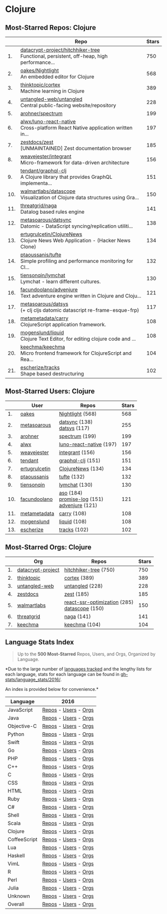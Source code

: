 # Clojure

## Most-Starred Repos: Clojure

| | Repo | Stars |
|---|---|---|
| 1. | [datacrypt-project/hitchhiker-tree](https://github.com/datacrypt-project/hitchhiker-tree) <br/>Functional, persistent, off-heap, high performance... | 750 |
| 2. | [oakes/Nightlight](https://github.com/oakes/Nightlight) <br/>An embedded editor for Clojure | 568 |
| 3. | [thinktopic/cortex](https://github.com/thinktopic/cortex) <br/>Machine learning in Clojure | 389 |
| 4. | [untangled-web/untangled](https://github.com/untangled-web/untangled) <br/>Central public-facing website/repository | 228 |
| 5. | [arohner/spectrum](https://github.com/arohner/spectrum)  | 199 |
| 6. | [alwx/luno-react-native](https://github.com/alwx/luno-react-native) <br/>Cross-platform React Native application written in... | 197 |
| 7. | [zestdocs/zest](https://github.com/zestdocs/zest) <br/>[UNMAINTAINED] Zest documentation browser | 185 |
| 8. | [weavejester/integrant](https://github.com/weavejester/integrant) <br/>Micro-framework for data-driven architecture | 156 |
| 9. | [tendant/graphql-clj](https://github.com/tendant/graphql-clj) <br/>A Clojure library that provides GraphQL implementa... | 151 |
| 10. | [walmartlabs/datascope](https://github.com/walmartlabs/datascope) <br/>Visualization of Clojure data structures using Gra... | 150 |
| 11. | [threatgrid/naga](https://github.com/threatgrid/naga) <br/>Datalog based rules engine | 141 |
| 12. | [metasoarous/datsync](https://github.com/metasoarous/datsync) <br/>Datomic - DataScript syncing/replication utiliti... | 138 |
| 13. | [ertugrulcetin/ClojureNews](https://github.com/ertugrulcetin/ClojureNews) <br/>Clojure News Web Application - (Hacker News Clone) | 134 |
| 14. | [ptaoussanis/tufte](https://github.com/ptaoussanis/tufte) <br/>Simple profiling and performance monitoring for Cl... | 132 |
| 15. | [tiensonqin/lymchat](https://github.com/tiensonqin/lymchat) <br/>Lymchat - learn different cultures. | 130 |
| 16. | [facundoolano/advenjure](https://github.com/facundoolano/advenjure) <br/>Text adventure engine written in Clojure and Cloju... | 121 |
| 17. | [metasoarous/datsys](https://github.com/metasoarous/datsys) <br/>(+ clj cljs datomic datascript re-frame-esque-frp) | 117 |
| 18. | [metametadata/carry](https://github.com/metametadata/carry) <br/>ClojureScript application framework. | 108 |
| 19. | [mogenslund/liquid](https://github.com/mogenslund/liquid) <br/>Clojure Text Editor, for editing clojure code and ... | 108 |
| 20. | [keechma/keechma](https://github.com/keechma/keechma) <br/>Micro frontend framework for ClojureScript and Rea... | 104 |
| 21. | [escherize/tracks](https://github.com/escherize/tracks) <br/>Shape based destructuring | 102 |

## Most-Starred Users: Clojure

| | User | Repos | Stars |
|---|---|---|---|
| 1. | [oakes](https://github.com/oakes)  | [Nightlight](https://github.com/oakes/Nightlight)  (568) <br/> | 568 |
| 2. | [metasoarous](https://github.com/metasoarous)  | [datsync](https://github.com/metasoarous/datsync)  (138) <br/>[datsys](https://github.com/metasoarous/datsys)  (117) <br/> | 255 |
| 3. | [arohner](https://github.com/arohner)  | [spectrum](https://github.com/arohner/spectrum)  (199) <br/> | 199 |
| 4. | [alwx](https://github.com/alwx)  | [luno-react-native](https://github.com/alwx/luno-react-native)  (197) <br/> | 197 |
| 5. | [weavejester](https://github.com/weavejester)  | [integrant](https://github.com/weavejester/integrant)  (156) <br/> | 156 |
| 6. | [tendant](https://github.com/tendant)  | [graphql-clj](https://github.com/tendant/graphql-clj)  (151) <br/> | 151 |
| 7. | [ertugrulcetin](https://github.com/ertugrulcetin)  | [ClojureNews](https://github.com/ertugrulcetin/ClojureNews)  (134) <br/> | 134 |
| 8. | [ptaoussanis](https://github.com/ptaoussanis)  | [tufte](https://github.com/ptaoussanis/tufte)  (132) <br/> | 132 |
| 9. | [tiensonqin](https://github.com/tiensonqin)  | [lymchat](https://github.com/tiensonqin/lymchat)  (130) <br/> | 130 |
| 10. | [facundoolano](https://github.com/facundoolano)  | [aso](https://github.com/facundoolano/aso)  (184) <br/>[promise-log](https://github.com/facundoolano/promise-log)  (151) <br/>[advenjure](https://github.com/facundoolano/advenjure)  (121) <br/> | 121 |
| 11. | [metametadata](https://github.com/metametadata)  | [carry](https://github.com/metametadata/carry)  (108) <br/> | 108 |
| 12. | [mogenslund](https://github.com/mogenslund)  | [liquid](https://github.com/mogenslund/liquid)  (108) <br/> | 108 |
| 13. | [escherize](https://github.com/escherize)  | [tracks](https://github.com/escherize/tracks)  (102) <br/> | 102 |

## Most-Starred Orgs: Clojure

| | Org | Repos | Stars |
|---|---|---|---|
| 1. | [datacrypt-project](https://github.com/datacrypt-project)  | [hitchhiker-tree](https://github.com/datacrypt-project/hitchhiker-tree)  (750) <br/> | 750 |
| 2. | [thinktopic](https://github.com/thinktopic)  | [cortex](https://github.com/thinktopic/cortex)  (389) <br/> | 389 |
| 3. | [untangled-web](https://github.com/untangled-web)  | [untangled](https://github.com/untangled-web/untangled)  (228) <br/> | 228 |
| 4. | [zestdocs](https://github.com/zestdocs)  | [zest](https://github.com/zestdocs/zest)  (185) <br/> | 185 |
| 5. | [walmartlabs](https://github.com/walmartlabs)  | [react-ssr-optimization](https://github.com/walmartlabs/react-ssr-optimization)  (285) <br/>[datascope](https://github.com/walmartlabs/datascope)  (150) <br/> | 150 |
| 6. | [threatgrid](https://github.com/threatgrid)  | [naga](https://github.com/threatgrid/naga)  (141) <br/> | 141 |
| 7. | [keechma](https://github.com/keechma)  | [keechma](https://github.com/keechma/keechma)  (104) <br/> | 104 |

## Language Stats Index


>Up to the **500 Most-Starred** Repos, Users, and Orgs, Organized by Language.

*Due to the large number of [languages tracked](#which-languages-are-tracked) and the lengthy lists for each language, stats for each language can be found in [gh-stats/language_stats/2016/](https://github.com/donnemartin/gh-stats/tree/master/language_stats/2016).

An index is provided below for convenience.*


| Language | 2016 |
|---|---|
| JavaScript | [Repos](https://github.com/donnemartin/gh-stats/blob/master/language_stats/2016/javascript.md#most-starred-repos-javascript) - [Users](https://github.com/donnemartin/gh-stats/blob/master/language_stats/2016/javascript.md#most-starred-users-javascript) - [Orgs](https://github.com/donnemartin/gh-stats/blob/master/language_stats/2016/javascript.md#most-starred-orgs-javascript) |
| Java | [Repos](https://github.com/donnemartin/gh-stats/blob/master/language_stats/2016/java.md#most-starred-repos-java) - [Users](https://github.com/donnemartin/gh-stats/blob/master/language_stats/2016/java.md#most-starred-users-java) - [Orgs](https://github.com/donnemartin/gh-stats/blob/master/language_stats/2016/java.md#most-starred-orgs-java) |
| Objective-C | [Repos](https://github.com/donnemartin/gh-stats/blob/master/language_stats/2016/objective-c.md#most-starred-repos-objective-c) - [Users](https://github.com/donnemartin/gh-stats/blob/master/language_stats/2016/objective-c.md#most-starred-users-objective-c) - [Orgs](https://github.com/donnemartin/gh-stats/blob/master/language_stats/2016/objective-c.md#most-starred-orgs-objective-c) |
| Python | [Repos](https://github.com/donnemartin/gh-stats/blob/master/language_stats/2016/python.md#most-starred-repos-python) - [Users](https://github.com/donnemartin/gh-stats/blob/master/language_stats/2016/python.md#most-starred-users-python) - [Orgs](https://github.com/donnemartin/gh-stats/blob/master/language_stats/2016/python.md#most-starred-orgs-python) |
| Swift | [Repos](https://github.com/donnemartin/gh-stats/blob/master/language_stats/2016/swift.md#most-starred-repos-swift) - [Users](https://github.com/donnemartin/gh-stats/blob/master/language_stats/2016/swift.md#most-starred-users-swift) - [Orgs](https://github.com/donnemartin/gh-stats/blob/master/language_stats/2016/swift.md#most-starred-orgs-swift) |
| Go | [Repos](https://github.com/donnemartin/gh-stats/blob/master/language_stats/2016/go.md#most-starred-repos-go) - [Users](https://github.com/donnemartin/gh-stats/blob/master/language_stats/2016/go.md#most-starred-users-go) - [Orgs](https://github.com/donnemartin/gh-stats/blob/master/language_stats/2016/go.md#most-starred-orgs-go) |
| PHP | [Repos](https://github.com/donnemartin/gh-stats/blob/master/language_stats/2016/php.md#most-starred-repos-php) - [Users](https://github.com/donnemartin/gh-stats/blob/master/language_stats/2016/php.md#most-starred-users-php) - [Orgs](https://github.com/donnemartin/gh-stats/blob/master/language_stats/2016/php.md#most-starred-orgs-php) |
| C++ | [Repos](https://github.com/donnemartin/gh-stats/blob/master/language_stats/2016/c++.md#most-starred-repos-c++) - [Users](https://github.com/donnemartin/gh-stats/blob/master/language_stats/2016/c++.md#most-starred-users-c++) - [Orgs](https://github.com/donnemartin/gh-stats/blob/master/language_stats/2016/c++.md#most-starred-orgs-c++) |
| C | [Repos](https://github.com/donnemartin/gh-stats/blob/master/language_stats/2016/c.md#most-starred-repos-c) - [Users](https://github.com/donnemartin/gh-stats/blob/master/language_stats/2016/c.md#most-starred-users-c) - [Orgs](https://github.com/donnemartin/gh-stats/blob/master/language_stats/2016/c.md#most-starred-orgs-c) |
| CSS | [Repos](https://github.com/donnemartin/gh-stats/blob/master/language_stats/2016/css.md#most-starred-repos-css) - [Users](https://github.com/donnemartin/gh-stats/blob/master/language_stats/2016/css.md#most-starred-users-css) - [Orgs](https://github.com/donnemartin/gh-stats/blob/master/language_stats/2016/css.md#most-starred-orgs-css) |
| HTML | [Repos](https://github.com/donnemartin/gh-stats/blob/master/language_stats/2016/html.md#most-starred-repos-html) - [Users](https://github.com/donnemartin/gh-stats/blob/master/language_stats/2016/html.md#most-starred-users-html) - [Orgs](https://github.com/donnemartin/gh-stats/blob/master/language_stats/2016/html.md#most-starred-orgs-html) |
| Ruby | [Repos](https://github.com/donnemartin/gh-stats/blob/master/language_stats/2016/ruby.md#most-starred-repos-ruby) - [Users](https://github.com/donnemartin/gh-stats/blob/master/language_stats/2016/ruby.md#most-starred-users-ruby) - [Orgs](https://github.com/donnemartin/gh-stats/blob/master/language_stats/2016/ruby.md#most-starred-orgs-ruby) |
| C# | [Repos](https://github.com/donnemartin/gh-stats/blob/master/language_stats/2016/c#.md#most-starred-repos-c#) - [Users](https://github.com/donnemartin/gh-stats/blob/master/language_stats/2016/c#.md#most-starred-users-c#) - [Orgs](https://github.com/donnemartin/gh-stats/blob/master/language_stats/2016/c#.md#most-starred-orgs-c#) |
| Shell | [Repos](https://github.com/donnemartin/gh-stats/blob/master/language_stats/2016/shell.md#most-starred-repos-shell) - [Users](https://github.com/donnemartin/gh-stats/blob/master/language_stats/2016/shell.md#most-starred-users-shell) - [Orgs](https://github.com/donnemartin/gh-stats/blob/master/language_stats/2016/shell.md#most-starred-orgs-shell) |
| Scala | [Repos](https://github.com/donnemartin/gh-stats/blob/master/language_stats/2016/scala.md#most-starred-repos-scala) - [Users](https://github.com/donnemartin/gh-stats/blob/master/language_stats/2016/scala.md#most-starred-users-scala) - [Orgs](https://github.com/donnemartin/gh-stats/blob/master/language_stats/2016/scala.md#most-starred-orgs-scala) |
| Clojure | [Repos](https://github.com/donnemartin/gh-stats/blob/master/language_stats/2016/clojure.md#most-starred-repos-clojure) - [Users](https://github.com/donnemartin/gh-stats/blob/master/language_stats/2016/clojure.md#most-starred-users-clojure) - [Orgs](https://github.com/donnemartin/gh-stats/blob/master/language_stats/2016/clojure.md#most-starred-orgs-clojure) |
| CoffeeScript | [Repos](https://github.com/donnemartin/gh-stats/blob/master/language_stats/2016/coffeescript.md#most-starred-repos-coffeescript) - [Users](https://github.com/donnemartin/gh-stats/blob/master/language_stats/2016/coffeescript.md#most-starred-users-coffeescript) - [Orgs](https://github.com/donnemartin/gh-stats/blob/master/language_stats/2016/coffeescript.md#most-starred-orgs-coffeescript) |
| Lua | [Repos](https://github.com/donnemartin/gh-stats/blob/master/language_stats/2016/lua.md#most-starred-repos-lua) - [Users](https://github.com/donnemartin/gh-stats/blob/master/language_stats/2016/lua.md#most-starred-users-lua) - [Orgs](https://github.com/donnemartin/gh-stats/blob/master/language_stats/2016/lua.md#most-starred-orgs-lua) |
| Haskell | [Repos](https://github.com/donnemartin/gh-stats/blob/master/language_stats/2016/haskell.md#most-starred-repos-haskell) - [Users](https://github.com/donnemartin/gh-stats/blob/master/language_stats/2016/haskell.md#most-starred-users-haskell) - [Orgs](https://github.com/donnemartin/gh-stats/blob/master/language_stats/2016/haskell.md#most-starred-orgs-haskell) |
| VimL | [Repos](https://github.com/donnemartin/gh-stats/blob/master/language_stats/2016/viml.md#most-starred-repos-viml) - [Users](https://github.com/donnemartin/gh-stats/blob/master/language_stats/2016/viml.md#most-starred-users-viml) - [Orgs](https://github.com/donnemartin/gh-stats/blob/master/language_stats/2016/viml.md#most-starred-orgs-viml) |
| R | [Repos](https://github.com/donnemartin/gh-stats/blob/master/language_stats/2016/r.md#most-starred-repos-r) - [Users](https://github.com/donnemartin/gh-stats/blob/master/language_stats/2016/r.md#most-starred-users-r) - [Orgs](https://github.com/donnemartin/gh-stats/blob/master/language_stats/2016/r.md#most-starred-orgs-r) |
| Perl | [Repos](https://github.com/donnemartin/gh-stats/blob/master/language_stats/2016/perl.md#most-starred-repos-perl) - [Users](https://github.com/donnemartin/gh-stats/blob/master/language_stats/2016/perl.md#most-starred-users-perl) - [Orgs](https://github.com/donnemartin/gh-stats/blob/master/language_stats/2016/perl.md#most-starred-orgs-perl) |
| Julia | [Repos](https://github.com/donnemartin/gh-stats/blob/master/language_stats/2016/julia.md#most-starred-repos-julia) - [Users](https://github.com/donnemartin/gh-stats/blob/master/language_stats/2016/julia.md#most-starred-users-julia) - [Orgs](https://github.com/donnemartin/gh-stats/blob/master/language_stats/2016/julia.md#most-starred-orgs-julia) |
| Unknown | [Repos](https://github.com/donnemartin/gh-stats/blob/master/language_stats/2016/unknown.md#most-starred-repos-unknown) - [Users](https://github.com/donnemartin/gh-stats/blob/master/language_stats/2016/unknown.md#most-starred-users-unknown) - [Orgs](https://github.com/donnemartin/gh-stats/blob/master/language_stats/2016/unknown.md#most-starred-orgs-unknown) |
| Overall | [Repos](https://github.com/donnemartin/gh-stats/blob/master/language_stats/2016/overall.md#most-starred-repos-overall) - [Users](https://github.com/donnemartin/gh-stats/blob/master/language_stats/2016/overall.md#most-starred-users-overall) - [Orgs](https://github.com/donnemartin/gh-stats/blob/master/language_stats/2016/overall.md#most-starred-orgs-overall) |
